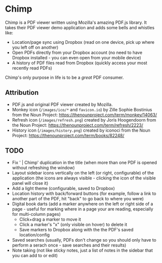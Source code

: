 # Chimp

Chimp is a PDF viewer written using Mozilla's amazing PDF.js library. It takes their PDF viewer demo application and adds some bells and whistles like:

* Location/page sync using Dropbox (read on one device, pick up where you left off on another)
* Open PDFs directly from your Dropbox account (no need to have Dropbox installed - you can even open from your mobile device)
* A history of PDF files read from Dropbox (quickly access your most recently read PDFs)

Chimp's only purpose in life is to be a *great* PDF consumer.

## Attribution

* PDF.js and original PDF viewer created by Mozilla.
* Monkey icon (`/images/ico/*` and `favicon.io`) by Zille Sophie Bostinius from the Noun Project: https://thenounproject.com/term/monkey/14063/
* Refresh icon (`/images/refresh.png`) created by Joris Hoogendoorn from the Noun Project: https://thenounproject.com/term/refresh/2223/
* History icon (`/images/history.png`) created by iconoci from the Noun Project: https://thenounproject.com/term/books/82248/

## TODO

* Fix ' | Chimp' duplication in the title (when more than one PDF is opened without refreshing the window)
* Layout sidebar icons vertically on the left (or right, configurable) of the application (the icons are always visible - clicking the icon of the visible panel will close it)
* Add a light theme (configurable, saved to Dropbox)
* Location history with back/forward buttons (for example, follow a link to another part of the PDF, hit "back" to go back to where you were)
* Digital book darts (add a marker anywhere on the left or right side of a page - useful for marking where in a page your are reading, especially for multi-column pages)
  * Click+drag a marker to move it
  * Click a marker's "x" (only visible on hover) to delete it
  * Save markers to Dropbox along with the the PDF's saved location/config
* Saved searches (usually, PDFs don't change so you should only have to perform a serach once - save searches and their results)
* Note taking (not like sticky notes, just a list of notes in the sidebar that you can add to or edit)

